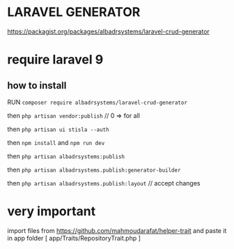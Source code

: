 # LARAVEL GENERATOR 

https://packagist.org/packages/albadrsystems/laravel-crud-generator

# require laravel 9

## how to install
RUN
` composer require albadrsystems/laravel-crud-generator `

then
` php artisan vendor:publish ` // 0 => for all

then
` php artisan ui stisla --auth `

then 
` npm install `
and
` npm run dev `

then
` php artisan albadrsystems:publish `

then
` php artisan albadrsystems.publish:generator-builder `

then 
` php artisan albadrsystems.publish:layout ` // accept changes

very important
===========
import files from https://github.com/mahmoudarafat/helper-trait and paste it in app folder [ app/Traits/RepositoryTrait.php ]

